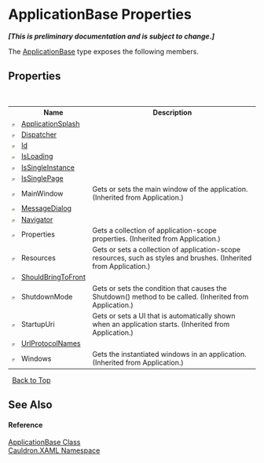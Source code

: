 # ApplicationBase Properties
 _**\[This is preliminary documentation and is subject to change.\]**_

The <a href="T_Cauldron_XAML_ApplicationBase">ApplicationBase</a> type exposes the following members.


## Properties
&nbsp;<table><tr><th></th><th>Name</th><th>Description</th></tr><tr><td>![Public property](media/pubproperty.gif "Public property")</td><td><a href="P_Cauldron_XAML_ApplicationBase_ApplicationSplash">ApplicationSplash</a></td><td /></tr><tr><td>![Public property](media/pubproperty.gif "Public property")</td><td><a href="P_Cauldron_XAML_ApplicationBase_Dispatcher">Dispatcher</a></td><td /></tr><tr><td>![Public property](media/pubproperty.gif "Public property")</td><td><a href="P_Cauldron_XAML_ApplicationBase_Id">Id</a></td><td /></tr><tr><td>![Public property](media/pubproperty.gif "Public property")</td><td><a href="P_Cauldron_XAML_ApplicationBase_IsLoading">IsLoading</a></td><td /></tr><tr><td>![Public property](media/pubproperty.gif "Public property")</td><td><a href="P_Cauldron_XAML_ApplicationBase_IsSingleInstance">IsSingleInstance</a></td><td /></tr><tr><td>![Public property](media/pubproperty.gif "Public property")</td><td><a href="P_Cauldron_XAML_ApplicationBase_IsSinglePage">IsSinglePage</a></td><td /></tr><tr><td>![Public property](media/pubproperty.gif "Public property")</td><td>MainWindow</td><td>
Gets or sets the main window of the application.
 (Inherited from Application.)</td></tr><tr><td>![Public property](media/pubproperty.gif "Public property")</td><td><a href="P_Cauldron_XAML_ApplicationBase_MessageDialog">MessageDialog</a></td><td /></tr><tr><td>![Public property](media/pubproperty.gif "Public property")</td><td><a href="P_Cauldron_XAML_ApplicationBase_Navigator">Navigator</a></td><td /></tr><tr><td>![Public property](media/pubproperty.gif "Public property")</td><td>Properties</td><td>
Gets a collection of application-scope properties.
 (Inherited from Application.)</td></tr><tr><td>![Public property](media/pubproperty.gif "Public property")</td><td>Resources</td><td>
Gets or sets a collection of application-scope resources, such as styles and brushes.
 (Inherited from Application.)</td></tr><tr><td>![Public property](media/pubproperty.gif "Public property")</td><td><a href="P_Cauldron_XAML_ApplicationBase_ShouldBringToFront">ShouldBringToFront</a></td><td /></tr><tr><td>![Public property](media/pubproperty.gif "Public property")</td><td>ShutdownMode</td><td>
Gets or sets the condition that causes the Shutdown() method to be called.
 (Inherited from Application.)</td></tr><tr><td>![Public property](media/pubproperty.gif "Public property")</td><td>StartupUri</td><td>
Gets or sets a UI that is automatically shown when an application starts.
 (Inherited from Application.)</td></tr><tr><td>![Public property](media/pubproperty.gif "Public property")</td><td><a href="P_Cauldron_XAML_ApplicationBase_UrlProtocolNames">UrlProtocolNames</a></td><td /></tr><tr><td>![Public property](media/pubproperty.gif "Public property")</td><td>Windows</td><td>
Gets the instantiated windows in an application.
 (Inherited from Application.)</td></tr></table>&nbsp;
<a href="#applicationbase-properties">Back to Top</a>

## See Also


#### Reference
<a href="T_Cauldron_XAML_ApplicationBase">ApplicationBase Class</a><br /><a href="N_Cauldron_XAML">Cauldron.XAML Namespace</a><br />